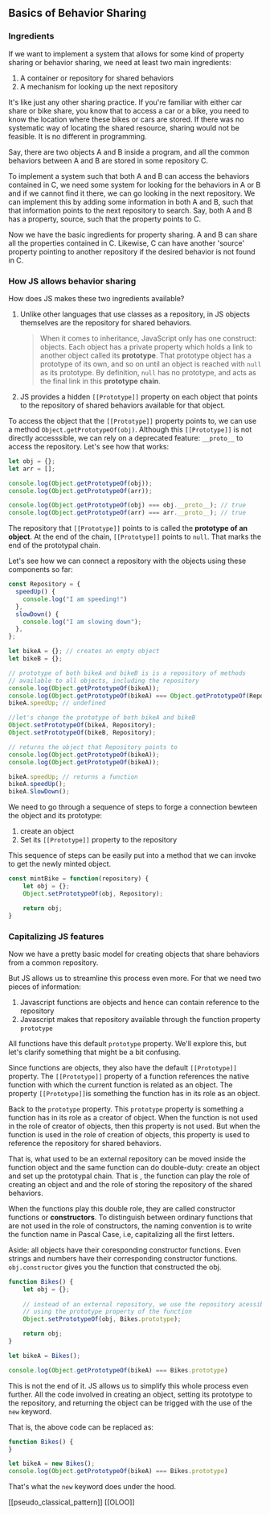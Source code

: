 ## Basics of Behavior Sharing

### Ingredients
If we want to implement a system that allows for some kind of property sharing or behavior sharing, we need at least two main ingredients:
1. A container or repository for shared behaviors
2. A mechanism for looking up the next repository

It's like just any other sharing practice. If you're familiar with either car share or bike share, you know that to access a car or a bike, you need to know the location where these bikes or cars are stored. If there was no systematic way of locating the shared resource, sharing would not be feasible. It is no different in programming.

Say, there are two objects A and B inside a program, and all the common behaviors between A and B are stored in some repository C. 

To implement a system such that both A and B can access the behaviors contained in C, we need some system for looking for the behaviors in A or B and if we cannot find it there, we can go looking in the next repository. We can implement this by adding some information in both A and B, such that that information points to the next repository to search. Say, both A and B has a property, source, such that the property points to C. 

Now we have the basic ingredients for property sharing. A and B can share all the properties contained in C. Likewise, C can have another 'source' property pointing to another repository if the desired behavior is not found in C. 

### How JS allows behavior sharing
How does JS makes these two ingredients available? 
1. Unlike other languages that use classes as a repository, in JS objects themselves are the repository for shared behaviors.
   > When it comes to inheritance, JavaScript only has one construct: objects. Each object has a private property which holds a link to another object called its **prototype**. That prototype object has a prototype of its own, and so on until an object is reached with `null` as its prototype. By definition, `null` has no prototype, and acts as the final link in this **prototype chain**.
3. JS provides a hidden `[[Prototype]]` property on each object that points to the repository of shared behaviors available for that object.

To access the object that the `[[Prototype]]` property points to, we can use a method `Object.getPrototypeOf(obj)`. Although this `[[Prototype]]` is not directly accesssible, we can rely on a deprecated feature: `__proto__` to access the repository. Let's see how that works:

```javascript
let obj = {};
let arr = [];

console.log(Object.getPrototypeOf(obj));
console.log(Object.getPrototypeOf(arr));

console.log(Object.getPrototypeOf(obj) === obj.__proto__); // true
console.log(Object.getPrototypeOf(arr) === arr.__proto__); // true
```
 
 The repository that `[[Prototype]]` points to is called the **prototype of an object**.  At the end of the chain,  `[[Prototype]]`  points to `null`.  That marks the end of the prototypal chain.

Let's see how we can connect a repository with the objects using these components so far:

```javascript
const Repository = {
  speedUp() {
    console.log("I am speeding!")
  },
  slowDown() {
    console.log("I am slowing down");
  },
};

let bikeA = {}; // creates an empty object
let bikeB = {};

// prototype of both bikeA and bikeB is is a repository of methods
// available to all objects, including the repository
console.log(Object.getPrototypeOf(bikeA));
console.log(Object.getPrototypeOf(bikeA) === Object.getPrototypeOf(Repository));
bikeA.speedUp; // undefined

//let's change the prototype of both bikeA and bikeB
Object.setPrototypeOf(bikeA, Repository);
Object.setPrototypeOf(bikeB, Repository);

// returns the object that Repository points to
console.log(Object.getPrototypeOf(bikeA)); 
console.log(Object.getPrototypeOf(bikeA));

bikeA.speedUp; // returns a function 
bikeA.speedUp();
bikeA.SlowDown();
```

We need to go through a sequence of steps to forge a connection bewteen the object and its prototype:
1. create an object
2. Set its `[[Prototype]]` property to the repository

This sequence of steps can be easily put into a method that we can invoke to get the newly minted object.

```javascript
const mintBike = function(repository) {
	let obj = {};
	Object.setPrototypeOf(obj, Repository);

	return obj;
}
```

### Capitalizing JS features
Now we have a pretty basic model for creating objects that share behaviors from a common repository. 

But JS allows us to streamline this process even more. For that we need two pieces of information:
1. Javascript functions are objects and hence can contain reference to the repository
2. Javascript makes that repository available through the function property `prototype`

All functions have this default `prototype` property. We'll explore this, but let's clarify something that might be a bit confusing.

Since functions are objects, they also have the default `[[Prototype]]` property. The `[[Prototype]]` property of a function references the native function with which the current function is related as an object. The property `[[Prototype]]`is something the function has in its role as an object.

Back to the `prototype` property. This `prototype` property is something a function has in its role as a creator of object. When the function is not used in the role of creator of objects, then this property is not used. But when the function is used in the role of creation of objects, this property is used to reference the repository for shared behaviors.

That is, what used to be an external repository can be moved inside the function object and the same function can do double-duty: create an object and set up the prototypal chain. That is , the function can play the role of creating an object and and the role of storing the repository of the shared behaviors.

When the functions play this double role, they are called constructor functions or **constructors**. To distinguish between ordinary functions that are not used in the role of constructors, the naming convention is to write the function name in Pascal Case, i.e, capitalizing all the first letters.

Aside: all objects have their coresponding constructor functions. Even strings and numbers have their corresponding constructor functions. `obj.constructor` gives you the function that constructed the obj.

```javascript
function Bikes() {
	let obj = {};
	
	// instead of an external repository, we use the repository acessible 
	// using the prototype property of the function
	Object.setPrototypeOf(obj, Bikes.prototype);

	return obj;
}

let bikeA = Bikes();

console.log(Object.getPrototypeOf(bikeA) === Bikes.prototype)
```

This is not the end of it. JS allows us to simplify this whole process even further. All the code involved in creating an object, setting its prototype to the repository, and returning the object can be trigged with the use of the `new` keyword.

That is, the above code can be replaced as:

```javascript
function Bikes() {
}

let bikeA = new Bikes();
console.log(Object.getPrototypeOf(bikeA) === Bikes.prototype)
```

That's what the `new` keyword does under the hood.

[[pseudo_classical_pattern]]
[[OLOO]]